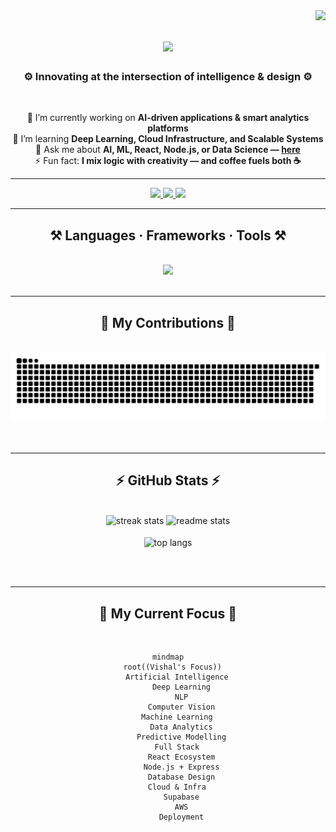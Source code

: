<img align="right" src="https://visitor-badge.laobi.icu/badge?page_id=VishalCodesX.VishalCodesX" />

<h1 align="center">
  <img src="https://readme-typing-svg.herokuapp.com/?font=Righteous&size=35&center=true&vCenter=true&width=600&height=70&duration=4000&color=00D9FF&lines=Hey+there!+👋;+I'm+Vishal+T!;+AI+%26+ML+Engineer+%7C+Full+Stack+Developer" />
</h1>

<h3 align="center">⚙️ Innovating at the intersection of intelligence & design ⚙️</h3>

<br/>

<div align="center">
 
 🔭 I’m currently working on **AI-driven applications & smart analytics platforms**  
 🌱 I’m learning **Deep Learning, Cloud Infrastructure, and Scalable Systems**  
 💬 Ask me about **AI, ML, React, Node.js, or Data Science — [here](https://github.com/VishalCodesX/VishalCodesX/issues)**  
 ⚡ Fun fact: **I mix logic with creativity — and coffee fuels both ☕**

</div>

---

<div align="center"> 
  <a href="mailto:vichu29122005@gmail.com">
    <img src="https://img.shields.io/badge/Gmail-181717?style=for-the-badge&logo=gmail&logoColor=EA4335" />
  </a>
  <a href="https://linkedin.com/in/vishaltinsightsaiml" target="_blank">
    <img src="https://img.shields.io/badge/LinkedIn-181717?style=for-the-badge&logo=linkedin&logoColor=0A66C2" />
  </a>
  <a href="https://vishal-portfolio-omega-tawny.vercel.app/" target="_blank">
     <img src="https://img.shields.io/badge/Portfolio-181717?style=for-the-badge&logo=google-chrome&logoColor=00D9FF" />
  </a>
</div>

---

<h2 align="center">⚒️ Languages · Frameworks · Tools ⚒️</h2>
<br/>
<div align="center">
    <img src="https://skillicons.dev/icons?i=python,tensorflow,sklearn,pandas,numpy,react,nextjs,typescript,javascript,html,css,tailwind,bootstrap,nodejs,express,mysql,supabase,git,github,vscode,figma,c,java&perline=9" />
</div>

<br/>
<hr/>

<div align="center">
  <h2>🐍 My Contributions 🐍</h2>
  <br>
  <img alt="snake eating my contributions" src="https://raw.githubusercontent.com/VishalCodesX/VishalCodesX/output/github-contribution-grid-snake-dark.svg" />
  <br/><br/><br/>
</div>

<hr/>

<h2 align="center">⚡ GitHub Stats ⚡</h2>
<br>
<div align=center>
  <img width=390 src="https://streak-stats.demolab.com?user=VishalCodesX&theme=tokyonight&hide_border=true&border_radius=10" alt="streak stats"/>
  <img width=390 src="https://github-readme-stats.vercel.app/api?username=VishalCodesX&show_icons=true&theme=tokyonight&hide_border=true&border_radius=10" alt="readme stats" />
  <br/><br/>
  <img width=325 align="center" src="https://github-readme-stats.vercel.app/api/top-langs/?username=VishalCodesX&hide=HTML&langs_count=8&layout=compact&theme=tokyonight&hide_border=true&border_radius=10" alt="top langs" />
</div>

<br/><br/>

<hr/>

<h2 align="center">🧠 My Current Focus 🧠</h2>
<br/>
<div align="center">

```mermaid
mindmap
  root((Vishal's Focus))
    Artificial Intelligence
      Deep Learning
      NLP
      Computer Vision
    Machine Learning
      Data Analytics
      Predictive Modelling
    Full Stack
      React Ecosystem
      Node.js + Express
      Database Design
    Cloud & Infra
      Supabase
      AWS
      Deployment
